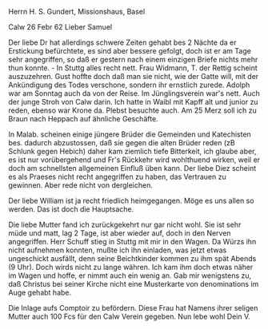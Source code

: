Herrn H. S. Gundert, Missionshaus, Basel

 Calw 26 Febr 62
Lieber Samuel

Der liebe Dr hat allerdings schwere Zeiten gehabt bes 2 Nächte da er Erstickung befürchtete, es sind aber bessere gefolgt, doch ist er am Tage sehr angegriffen, so daß er gestern nach einem einzigen Briefe nichts mehr thun konnte. - In Stuttg alles recht nett. Frau Widmann, T. der Rettig scheint auszuzehren. Gust hoffte doch daß man sie nicht, wie der Gatte will, mit der Ankündigung des Todes verschone, sondern ihr ernstlich zurede. Adolph war am Sonntag auch da von der Reise. Im Jünglingsverein war's nett. Auch der junge Stroh von Calw darin. Ich hatte in Waibl mit Kapff alt und junior zu reden, ebenso war Krone da. Plebst besuchte auch. Am 25 Merz soll ich zu Braun nach Heppach auf ähnliche Geschäfte.

In Malab. scheinen einige jüngere Brüder die Gemeinden und Katechisten bes. dadurch abzustossen, daß sie gegen die alten Brüder reden (zB Schlunk gegen Hebich) daher kam ziemlich tiefe Bitterkeit, ich glaube aber, es ist nur vorübergehend und Fr's Rückkehr wird wohlthuend wirken, weil er doch am schnellsten allgemeinen Einfluß üben kann. Der liebe Diez scheint es als Praeses nicht recht angegriffen zu haben, das Vertrauen zu gewinnen. Aber rede nicht von dergleichen.

Der liebe William ist ja recht friedlich heimgegangen. Möge es uns allen so werden. Das ist doch die Hauptsache.

Die liebe Mutter fand ich zurückgekehrt nur gar nicht wohl. Sie ist sehr müde und matt, lag 2 Tage, ist aber wieder auf, doch in den Nerven angegriffen. Herr Schuff stieg in Stuttg mit mir in den Wagen. Da Würzs ihn nicht aufnehmen konnten, mußte ich ihn einladen, was jetzt etwas ungeschickt ausfällt, denn seine Beichtkinder kommen zu ihm spät Abends (9 Uhr). Doch wirds nicht zu lange währen. Ich kam ihm doch etwas näher im Wagen und hoffe, er nimmt auch ein wenig an. Gab mir wenigstens zu, daß Christus bei seiner Kirche nicht eine Musterkarte von denominations im Auge gehabt habe.

Die Inlage aufs Comptoir zu befördern. Diese Frau hat Namens ihrer seligen Mutter auch 100 Fcs für den Calw Verein gegeben. Nun lebe wohl  Dein V.
